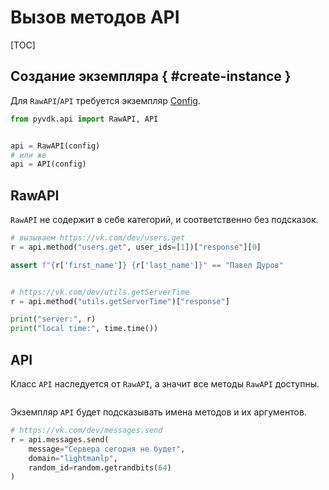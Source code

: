 # Вызов методов API

[TOC]

## Создание экземпляра { #create-instance }
Для `RawAPI`/`API` требуется экземпляр [Config](api_reference.md#config).
```python
from pyvdk.api import RawAPI, API


api = RawAPI(config)
# или же
api = API(config)
```

## RawAPI
`RawAPI` не содержит в себе категорий, и соответственно без подсказок.
```python
# вызываем https://vk.com/dev/users.get
r = api.method("users.get", user_ids=[1])["response"][0]

assert f"{r['first_name']} {r['last_name']}" == "Павел Дуров"


# https://vk.com/dev/utils.getServerTime
r = api.method("utils.getServerTime")["response"]

print("server:", r)
print("local time:", time.time())
```

## API
Класс `API` наследуется от `RawAPI`, а значит все методы `RawAPI` доступны.
```python

```

Экземпляр `API` будет подсказывать имена методов и их аргументов.
```python
# https://vk.com/dev/messages.send
r = api.messages.send(
    message="Сервера сегодня не будет",
    domain="lightmanlp",
    random_id=random.getrandbits(64)
)
```

